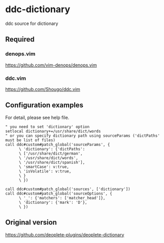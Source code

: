 # ddc-dictionary

ddc source for dictionary

## Required

### denops.vim

<https://github.com/vim-denops/denops.vim>

### ddc.vim

<https://github.com/Shougo/ddc.vim>

## Configuration examples

For detail, please see help file.

```vim
" you need to set 'dictionary' option
setlocal dictionary+=/usr/share/dict/words
" or you can specify dictionary path using sourceParams ('dictPaths' must be list of files)
call ddc#custom#patch_global('sourceParams', {
      \ 'dictionary': {'dictPaths':
      \ ['/usr/share/dict/german',
      \ '/usr/share/dict/words',
      \ '/usr/share/dict/spanish'],
      \ 'smartCase': v:true,
      \ 'isVolatile': v:true,
      \ }
      \ })

call ddc#custom#patch_global('sources', ['dictionary'])
call ddc#custom#patch_global('sourceOptions', {
      \ '_': {'matchers': ['matcher_head']},
      \ 'dictionary': {'mark': 'D'},
      \ })
```

## Original version

<https://github.com/deoplete-plugins/deoplete-dictionary>
